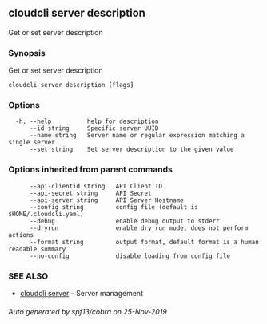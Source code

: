 ## cloudcli server description

Get or set server description

### Synopsis

Get or set server description

```
cloudcli server description [flags]
```

### Options

```
  -h, --help          help for description
      --id string     Specific server UUID
      --name string   Server name or regular expression matching a single server
      --set string    Set server description to the given value
```

### Options inherited from parent commands

```
      --api-clientid string   API Client ID
      --api-secret string     API Secret
      --api-server string     API Server Hostname
      --config string         config file (default is $HOME/.cloudcli.yaml)
      --debug                 enable debug output to stderr
      --dryrun                enable dry run mode, does not perform actions
      --format string         output format, default format is a human readable summary
      --no-config             disable loading from config file
```

### SEE ALSO

* [cloudcli server](cloudcli_server.md)	 - Server management

###### Auto generated by spf13/cobra on 25-Nov-2019
